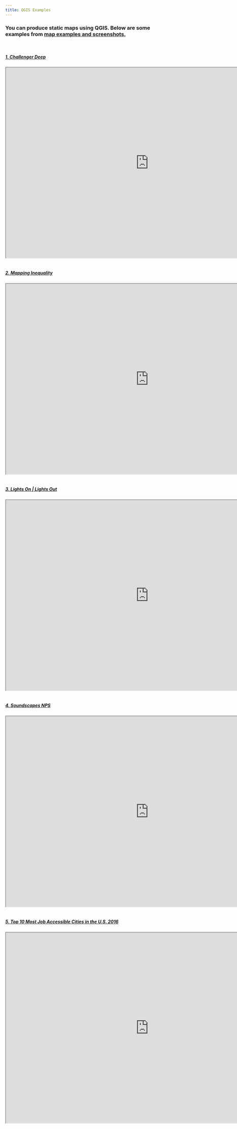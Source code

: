 ```yaml
---
title: QGIS Examples
---
```


<h3 text-align="left">You can produce static maps using QGIS. Below are some examples from <a href="https://qgis.org/en/site/about/screenshots.html"> map examples and screenshots.</a></h3>

<br>

<h5 text-align="left"><a href="https://storymaps.arcgis.com/stories/0d389600f3464e3185a84c199f04e859">1. Challenger Deep</a></h5> 
<center><iframe src="https://storymaps.arcgis.com/stories/0d389600f3464e3185a84c199f04e859" width=900px height=600px></iframe></center>

<br>

<h5 text-align="left"><a href="https://dsl.richmond.edu/panorama/redlining/#loc=5/39.1/-94.58">2. Mapping Inequality</a></h5> 
<center><iframe src="https://dsl.richmond.edu/panorama/redlining/#loc=5/39.1/-94.58" width=900px height=600px></iframe></center>
  
<br>

<h5 text-align="left"><a href="https://storymaps.esri.com/stories/2017/Lights-On-Lights-Out/index.html">3. Lights On | Lights Out</a></h5> 
<center><iframe src="https://storymaps.esri.com/stories/2017/Lights-On-Lights-Out/index.html" width=900px height=600px></iframe></center>

<br>

<h5 text-align="left"><a href="https://nps.maps.arcgis.com/apps/Cascade/index.html?appid=9f33fa32af394a129b0b548429dced01">4. Soundscapes NPS</a></h5> 
<center><iframe src="https://nps.maps.arcgis.com/apps/Cascade/index.html?appid=9f33fa32af394a129b0b548429dced01" width=900px height=600px></iframe></center>

<br>

<h5 text-align="left"><a href="https://urbanobservatory.maps.arcgis.com/apps/MapTour/index.html?appid=fa5b66adb57b4205a38731c45a6cb2e9&webmap=8a896ce35a3c454f959c102a4f7b72e8">5. Top 10 Most Job Accessible Cities in the U.S. 2016</a></h5> 
<center><iframe src="https://urbanobservatory.maps.arcgis.com/apps/MapTour/index.html?appid=fa5b66adb57b4205a38731c45a6cb2e9&webmap=8a896ce35a3c454f959c102a4f7b72e8" width=900px height=600px></iframe></center>
